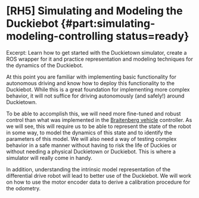# [RH5] Simulating and Modeling the Duckiebot {#part:simulating-modeling-controlling status=ready}

Excerpt: Learn how to get started with the Duckietown simulator, create a ROS wrapper for it and practice representation and modeling techniques for the dynamics of the Duckiebot.

At this point you are familiar with implementing basic functionality for autonomous driving and know how to deploy this functionality to the Duckiebot. While this is a great foundation for implementing more complex behavior, it will not suffice for driving autonomously (and safely!) around Duckietown.

To be able to accomplish this, we will need more fine-tuned and robust control than what was implemented in the [Braitenberg vehicle](https://en.wikipedia.org/wiki/Braitenberg_vehicle) controller. As we will see, this will require us to be able to represent the state of the robot in some way, to model the dynamics of this state and to identify the parameters of this model. We will also need a way of testing complex behavior in a safe manner without having to risk the life of Duckies or without needing a physical Duckietown or Duckiebot. This is where a simulator will really come in handy.

In addition, understanding the intrinsic model representation of the differential drive robot will lead to better use of the Duckiebot. We will work on how to use the motor encoder data to derive a calibration procedure for the odometry.   

<minitoc/>
